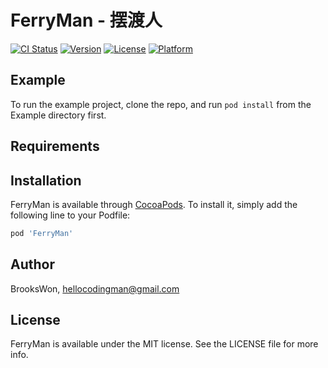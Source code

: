 # FerryMan - 摆渡人

[![CI Status](https://img.shields.io/travis/BrooksWon/FerryMan.svg?style=flat)](https://travis-ci.org/BrooksWon/FerryMan)
[![Version](https://img.shields.io/cocoapods/v/FerryMan.svg?style=flat)](https://cocoapods.org/pods/FerryMan)
[![License](https://img.shields.io/cocoapods/l/FerryMan.svg?style=flat)](https://cocoapods.org/pods/FerryMan)
[![Platform](https://img.shields.io/cocoapods/p/FerryMan.svg?style=flat)](https://cocoapods.org/pods/FerryMan)

## Example

To run the example project, clone the repo, and run `pod install` from the Example directory first.

## Requirements

## Installation

FerryMan is available through [CocoaPods](https://cocoapods.org). To install
it, simply add the following line to your Podfile:

```ruby
pod 'FerryMan'
```

## Author

BrooksWon, hellocodingman@gmail.com

## License

FerryMan is available under the MIT license. See the LICENSE file for more info.
